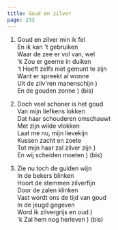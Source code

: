 ```yaml
---
title: Goud en zilver
page: 233
---  
```


1. Goud en zilver min ik fel  
En ik kan 't gebruiken  
Waar de zee er vol van, wel  
'k Zou er geerne in duiken  
't Hoeft zelfs niet gemunt te zijn  
Want er spreekt al wonne  
Uit de zilv'ren manenschijn )  
En de gouden zonne          ) (bis)  


2. Doch veel schoner is het goud  
Van mijn liefkens lokken  
Dat haar schouderen omschauwt  
Met zijn wilde vlokken  
Laat me nu, mijn lievekijn  
Kussen zacht en zoete  
Tot mijn haar zal zilver zijn )  
En wij scheiden moeten        ) (bis)  


3. Zie nu toch de gulden wijn  
In de bekers blinken  
Hoort de stemmen zilverfijn  
Door de zalen klinken  
Vast wordt ons de tijd van goud  
In de jeugd gegeven  
Word ik zilvergrijs en oud )  
'k Zal hem nog herleven    ) (bis)  